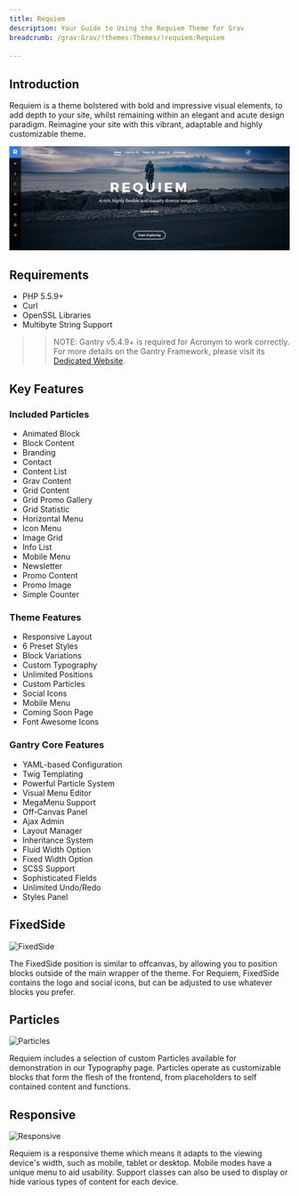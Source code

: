 ```yaml
---
title: Requiem
description: Your Guide to Using the Requiem Theme for Grav
breadcrumb: /grav:Grav/!themes:Themes/!requiem:Requiem

---
```


Introduction
-----

Requiem is a theme bolstered with bold and impressive visual elements, to add depth to your site, whilst remaining within an elegant and acute design paradigm. Reimagine your site with this vibrant, adaptable and highly customizable theme.

![](assets/requiem.jpeg)

Requirements
-----
* PHP 5.5.9+
* Curl
* OpenSSL Libraries
* Multibyte String Support

>> NOTE: Gantry v5.4.9+ is required for Acronym to work correctly. For more details on the Gantry Framework, please visit its [Dedicated Website](http://gantry.org).

Key Features
-----

### Included Particles

* Animated Block
* Block Content
* Branding
* Contact
* Content List
* Grav Content
* Grid Content
* Grid Promo Gallery
* Grid Statistic
* Horizontal Menu
* Icon Menu
* Image Grid
* Info List
* Mobile Menu
* Newsletter
* Promo Content
* Promo Image
* Simple Counter 

### Theme Features

* Responsive Layout
* 6 Preset Styles
* Block Variations
* Custom Typography
* Unlimited Positions
* Custom Particles
* Social Icons
* Mobile Menu
* Coming Soon Page
* Font Awesome Icons 

### Gantry Core Features

* YAML-based Configuration
* Twig Templating
* Powerful Particle System
* Visual Menu Editor
* MegaMenu Support
* Off-Canvas Panel
* Ajax Admin
* Layout Manager
* Inheritance System
* Fluid Width Option
* Fixed Width Option
* SCSS Support
* Sophisticated Fields
* Unlimited Undo/Redo
* Styles Panel

## FixedSide

![FixedSide](ft-2.jpg)

The FixedSide position is similar to offcanvas, by allowing you to position blocks outside of the main wrapper of the theme. For Requiem, FixedSide contains the logo and social icons, but can be adjusted to use whatever blocks you prefer.

## Particles

![Particles](ft-3.jpg)

Requiem includes a selection of custom Particles available for demonstration in our Typography page. Particles operate as customizable blocks that form the flesh of the frontend, from placeholders to self contained content and functions.

## Responsive

![Responsive](ft-4.jpg)

Requiem is a responsive theme which means it adapts to the viewing device's width, such as mobile, tablet or desktop. Mobile modes have a unique menu to aid usability. Support classes can also be used to display or hide various types of content for each device.